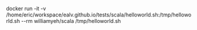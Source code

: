 docker run -it -v /home/eric/workspace/ealv.github.io/tests/scala/helloworld.sh:/tmp/helloworld.sh --rm williamyeh/scala  /tmp/helloworld.sh
